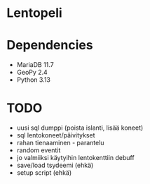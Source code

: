 # Lentopeli

# Dependencies
- MariaDB 11.7
- GeoPy 2.4
- Python 3.13

# TODO
- uusi sql dumppi (poista islanti, lisää koneet)
- sql lentokoneet/päivitykset
- rahan tienaaminen - parantelu
- random eventit
- jo valmiiksi käytyihin lentokenttiin debuff
- save/load tsydeemi (ehkä)
- setup script (ehkä)
